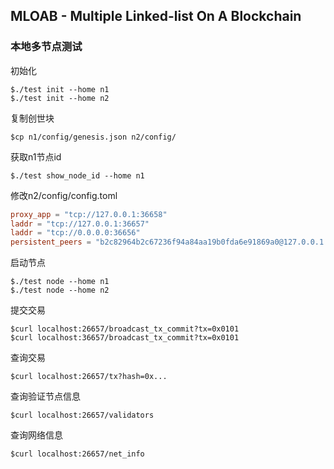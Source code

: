 ## MLOAB - Multiple Linked-list On A Blockchain

### 本地多节点测试

初始化
```shell
$./test init --home n1
$./test init --home n2
```

复制创世块
```shell
$cp n1/config/genesis.json n2/config/
```

获取n1节点id
```shell
$./test show_node_id --home n1
```

修改n2/config/config.toml
```toml
proxy_app = "tcp://127.0.0.1:36658"
laddr = "tcp://127.0.0.1:36657"
laddr = "tcp://0.0.0.0:36656"
persistent_peers = "b2c82964b2c67236f94a84aa19b0fda6e91869a0@127.0.0.1:26656"
```

启动节点
```shell
$./test node --home n1
$./test node --home n2
```

提交交易
```shell
$curl localhost:26657/broadcast_tx_commit?tx=0x0101
$curl localhost:36657/broadcast_tx_commit?tx=0x0101
```

查询交易
```shell
$curl localhost:26657/tx?hash=0x...
```

查询验证节点信息
```shell
$curl localhost:26657/validators
```

查询网络信息
```shell
$curl localhost:26657/net_info
```
